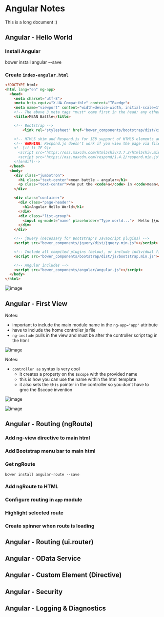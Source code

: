 # Angular Notes

This is a long document :)

## Angular - Hello World

### Install Angular
bower install angular --save

### Create `index-angular.html`

```html
<!DOCTYPE html>
<html lang="en" ng-app>
  <head>
    <meta charset="utf-8">
    <meta http-equiv="X-UA-Compatible" content="IE=edge">
    <meta name="viewport" content="width=device-width, initial-scale=1">
    <!-- The above 3 meta tags *must* come first in the head; any other head content must come *after* these tags -->
    <title>MEAN Battle</title>

    <!-- Bootstrap -->
		<link rel="stylesheet" href="bower_components/bootstrap/dist/css/bootstrap.min.css">

    <!-- HTML5 shim and Respond.js for IE8 support of HTML5 elements and media queries -->
    <!-- WARNING: Respond.js doesn't work if you view the page via file:// -->
    <!--[if lt IE 9]>
      <script src="https://oss.maxcdn.com/html5shiv/3.7.2/html5shiv.min.js"></script>
      <script src="https://oss.maxcdn.com/respond/1.4.2/respond.min.js"></script>
    <![endif]-->
  </head>
  <body>
    <div class="jumbotron">
      <h1 class="text-center">mean battle - angular</h1>
      <p class="text-center">who put the <code>a</code> in <code>mean</code>?</p>
    </div>

    <div class="container">
      <div class="page-header">
        <h1>Angular Hello World</h1>
      </div>
      <div class="list-group">
        <input ng-model="name" placeholder="Type world...">  Hello {{name}}
      </div>
    </div>

    <!-- jQuery (necessary for Bootstrap's JavaScript plugins) -->
    <script src="bower_components/jquery/dist/jquery.min.js"></script>

    <!-- Include all compiled plugins (below), or include individual files as needed -->
    <script src="bower_components/bootstrap/dist/js/bootstrap.min.js"></script>

    <!-- Angular includes -->
    <script src="bower_components/angular/angular.js"></script>
  </body>
</html>
```

![image](https://cloud.githubusercontent.com/assets/10272832/9904477/41411bf2-5c3b-11e5-93b3-7ad8281f2c06.png)

## Angular - First View

Notes:
* important to include the main module name in the `ng-app="app"` attribute
* have to include the home controller js file
* `ng-include` pulls in the view and must be after the controller script tag in the html

![image](https://cloud.githubusercontent.com/assets/10272832/9910380/1bacf860-5c5a-11e5-9243-b0c5bc3f3988.png)

Notes:
* `controller as` syntax is very cool
  * it creates a property on the `$scope` with the provided name
  * this is how you can use the name within the html template
  * it also sets the `this` pointer in the controller so you don't have to groc the $scope invention

![image](https://cloud.githubusercontent.com/assets/10272832/9910405/3c2f658c-5c5a-11e5-915d-513334dc27d2.png)

![image](https://cloud.githubusercontent.com/assets/10272832/9910427/5175d1c4-5c5a-11e5-8eef-2c2fcfec34ad.png)

## Angular - Routing (ngRoute)

### Add ng-view directive to main html

### Add Bootstrap menu bar to main html

### Get ngRoute

`bower install angular-route --save`

### Add ngRoute to HTML

### Configure routing in `app` module

### Highlight selected route

### Create spinner when route is loading

## Angular - Routing (ui.router)

## Angular - OData Service

## Angular - Custom Element (Directive)

## Angular - Security

## Angular - Logging & Diagnostics
